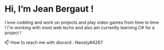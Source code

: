 # Hi, I’m Jean Bergaut !
I love codding and work on projects and play video games from time to time !
I'm working with most web techs and also am currently learning C# for a project !

📫 How to reach me with discord : Neosty#4267
